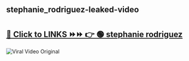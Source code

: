 
 ## stephanie_rodriguez-leaked-video 

# <h2><a href="https://clipsfans.com/stephanie_rodriguez&ref=git">🔗 Click to LINKS ⏩⏩ 👉 🟢 stephanie rodriguez </a></h2>

<a href="https://clipsfans.com/stephanie_rodriguez&ref=git" rel="nofollow" data-target="animated-image.originalLink"><img src="https://i.ibb.co.com/xMMVF88/686577567.gif" alt="Viral Video Original" style="max-width: 100%; display: inline-block;" data-target="animated-image.originalImage"></a>
